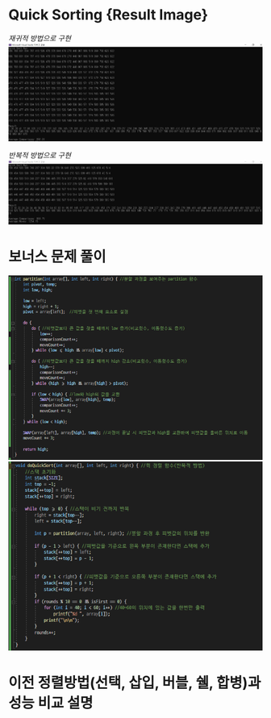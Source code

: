 # Quick Sorting {Result Image}
*재귀적 방법으로 구현*
![](./quicksort(재귀).PNG)

*반복적 방법으로 구현*
![](./quicksort(반복).PNG)

# 보너스 문제 풀이
![](./B_quicksort1.PNG)
![](./B_quicksort2.PNG)

# 이전 정렬방법(선택, 삽입, 버블, 쉘, 합병)과 성능 비교 설명

